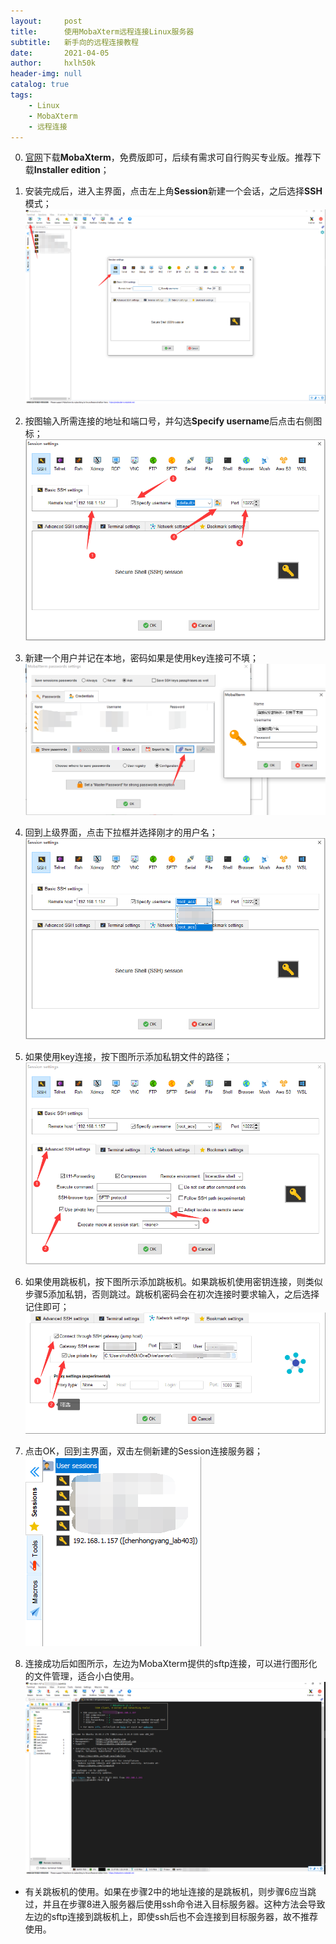 ```yaml
---
layout:     post
title:      使用MobaXterm远程连接Linux服务器
subtitle:   新手向的远程连接教程
date:       2021-04-05
author:     hxlh50k
header-img: null
catalog: true
tags:
    - Linux
    - MobaXterm
    - 远程连接
---
```

0. [官网](https://mobaxterm.mobatek.net/)下载**MobaXterm**，免费版即可，后续有需求可自行购买专业版。推荐下载**Installer edition**；

1. 安装完成后，进入主界面，点击左上角**Session**新建一个会话，之后选择**SSH**模式；    
![picture1](/img/artical/2021-04-05_01/01.jpg)

2. 按图输入所需连接的地址和端口号，并勾选**Specify username**后点击右侧图标；  
![picture2](/img/artical/2021-04-05_01/02.jpg)

3. 新建一个用户并记在本地，密码如果是使用key连接可不填；  
![picture3](/img/artical/2021-04-05_01/03.jpg)

4. 回到上级界面，点击下拉框并选择刚才的用户名；  
![picture4](/img/artical/2021-04-05_01/04.jpg)

5. 如果使用key连接，按下图所示添加私钥文件的路径；  
![picture5](/img/artical/2021-04-05_01/05.jpg)

6. 如果使用跳板机，按下图所示添加跳板机。如果跳板机使用密钥连接，则类似步骤5添加私钥，否则跳过。跳板机密码会在初次连接时要求输入，之后选择记住即可；  
![picture6](/img/artical/2021-04-05_01/06.jpg)

7. 点击OK，回到主界面，双击左侧新建的Session连接服务器；  
![picture7](/img/artical/2021-04-05_01/07.jpg)

8. 连接成功后如图所示，左边为MobaXterm提供的sftp连接，可以进行图形化的文件管理，适合小白使用。
![picture8](/img/artical/2021-04-05_01/08.jpg)

* 有关跳板机的使用。如果在步骤2中的地址连接的是跳板机，则步骤6应当跳过，并且在步骤8进入服务器后使用ssh命令进入目标服务器。这种方法会导致左边的sftp连接到跳板机上，即使ssh后也不会连接到目标服务器，故不推荐使用。